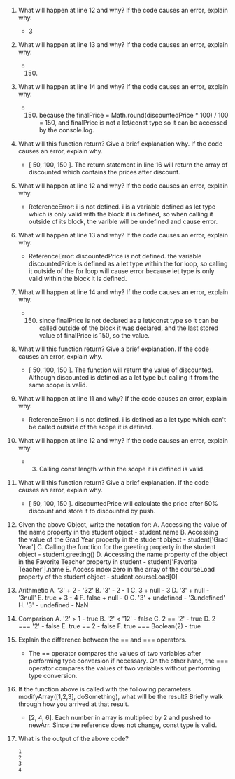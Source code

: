 1. What will happen at line 12 and why? If the code causes an error, explain why. 
   - 3

2. What will happen at line 13 and why? If the code causes an error, explain why. 
    - 150. 

3. What will happen at line 14 and why? If the code causes an error, explain why.
   - 150. because the finalPrice = Math.round(discountedPrice * 100) / 100 = 150, and finalPrice is not a let/const type so it can be accessed by the console.log.

4. What will this function return? Give a brief explanation why. If the code causes an error, explain why.
   - [ 50, 100, 150 ]. The return statement in line 16 will return the array of discounted which contains the prices after discount.

5. What will happen at line 12 and why?  If the code causes an error, explain why.
    - ReferenceError: i is not defined. i is a variable defined as let type which is only valid with the block it is defined, so when calling it outside of its block, the varible will be undefined and cause error.
  
6. What will happen at line 13 and why? If the code causes an error, explain why. 
   - ReferenceError: discountedPrice is not defined. the variable discountedPrice is defined as a let type within the for loop, so calling it outside of the for loop will cause error because let type is only valid within the block it is defined. 

7. What will happen at line 14 and why? If the code causes an error, explain why. 
   - 150. since finalPrice is not declared as a let/const type so it can be called outside of the block it was declared, and the last stored value of finalPrice is 150, so the value. 

8. What will this function return? Give a brief explanation. If the code causes an error, explain why. 
   - [ 50, 100, 150 ]. The function will return the value of discounted. Although discounted is defined as a let type but calling it from the same scope is valid.

9. What will happen at line 11 and why? If the code causes an error, explain why.
    - ReferenceError: i is not defined. i is defined as a let type which can't be called outside of the scope it is defined. 

10. What will happen at line 12 and why? If the code causes an error, explain why.
    - 3. Calling const length within the scope it is defined is valid.

11. What will this function return? Give a brief explanation. If the code causes an error, explain why. 
    - [ 50, 100, 150 ]. discountedPrice will calculate the price after 50% discount and store it to discounted by push. 

12. Given the above Object, write the notation for:
    A. Accessing the value of the name property in the student object
        - student.name
    B. Accessing the value of the Grad Year property in the student object
        - student['Grad Year']
    C. Calling the function for the greeting property in the student object
        - student.greeting()
    D. Accessing the name property of the object in the Favorite Teacher property in student
        - student['Favorite Teacher'].name
    E. Access index zero in the array of the courseLoad property of the student object
        - student.courseLoad[0]

13. Arithmetic
    A. '3' + 2
        - '32'
    B. '3' - 2
        - 1
    C. 3 + null
        - 3
    D. '3' + null
        - '3null'
    E. true + 3
        - 4
    F. false + null
        - 0
    G. '3' + undefined
        - '3undefined'
    H. '3' - undefined
        - NaN

14. Comparison
    A. '2' > 1
        - true
    B. '2' < '12'
        - false
    C. 2 == '2'
        - true
    D. 2 === '2'
        - false
    E. true == 2
        - false
    F. true === Boolean(2)
        - true

15. Explain the difference between the == and === operators.
    - The == operator compares the values of two variables after performing type conversion if necessary. On the other hand, the === operator compares the values of two variables without performing type conversion.

17. If the function above is called with the following parameters modifyArray([1,2,3], doSomething), what will be the result? Briefly walk through how you arrived at that result.
    - [2, 4, 6]. Each number in array is multiplied by 2 and pushed to newArr. Since the reference does not change, const type is valid.

19. What is the output of the above code?
    ```
    1
    2
    3
    4
    ```



